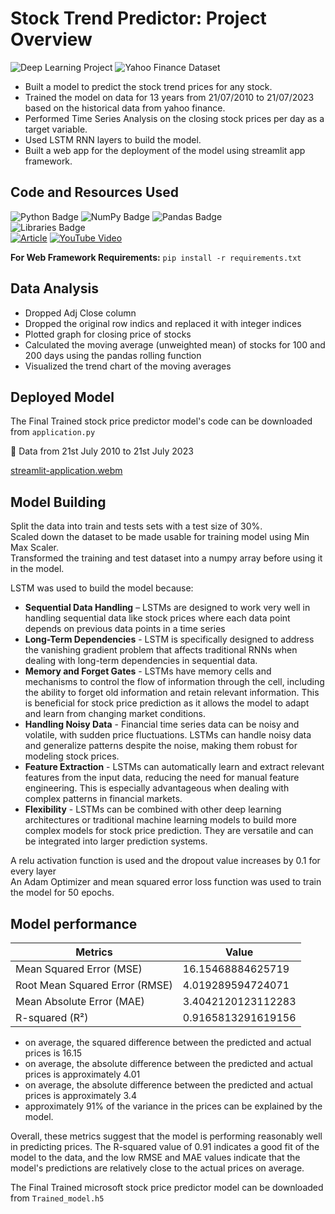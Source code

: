 # Stock Trend Predictor: Project Overview
![Deep Learning Project](https://img.shields.io/badge/Project-Deep%20Learning-blueviolet?logo=python)
![Yahoo Finance Dataset](https://img.shields.io/badge/Yahoo%20Finance-Dataset-orange?logo=yahoo)

* Built a model to predict the stock trend prices for any stock.
* Trained the model on data for 13 years from 21/07/2010 to 21/07/2023 based on the historical data from yahoo finance.
* Performed Time Series Analysis on the closing stock prices per day as a target variable.  
* Used LSTM RNN layers to build the model.
* Built a web app for the deployment of the model using streamlit app framework.

## Code and Resources Used 
![Python Badge](https://img.shields.io/badge/Python-3.8.17-black?logo=python)
![NumPy Badge](https://img.shields.io/badge/NumPy-1.19.5-darkgreen?logo=numpy)
![Pandas Badge](https://img.shields.io/badge/Pandas-1.3.4-E77200?logo=pandas) <br>
![Libraries Badge](https://img.shields.io/badge/Libraries-NumPy|Pandas|Matplotlib|Sklearn|tensorflow|keras|yfinance|streamlit-brown?logo=python) <br>
[![Article](https://img.shields.io/badge/Article-Read%20Here-brightgreen)](https://thecleverprogrammer.com/2021/05/01/real-time-stock-price-data-visualization-using-python/)
[![YouTube Video](https://img.shields.io/badge/YouTube-Watch%20Here-darkred?logo=youtube)](https://www.youtube.com/watch?v=s3CnE2tqQdo&t=608s)<br>

**For Web Framework Requirements:**  ```pip install -r requirements.txt```  


## Data Analysis
*	Dropped Adj Close column
*	Dropped the original row indics and replaced it with integer indices
*	Plotted graph for closing price of stocks
*	Calculated the moving average (unweighted mean) of stocks for 100 and 200 days using the pandas rolling function
*	Visualized the trend chart of the moving averages

  
## Deployed Model
The Final Trained stock price predictor model's  code can be downloaded from `application.py` <br>

🔴 Data from 21st July 2010 to 21st July 2023 <br>

[streamlit-application.webm](https://github.com/sughoshdeshpande7/Time_Series_Forecasting/assets/75742228/43a95cf3-d254-44ae-9975-e8900ead8c8f)


## Model Building 

Split the data into train and tests sets with a test size of 30%.<br>
Scaled down the dataset to be made usable for training model using Min Max Scaler.<br>
Transformed the training and test dataset into a numpy array before using it in the model.<br>

LSTM was used to build the model because:
  * **Sequential Data Handling** – LSTMs are designed to work very well in handling sequential data like stock prices where each data point depends on previous data points in a time series
  * **Long-Term Dependencies** - LSTM is specifically designed to address the vanishing gradient problem that affects traditional RNNs when dealing with long-term dependencies in sequential data.
  * **Memory and Forget Gates** - LSTMs have memory cells and mechanisms to control the flow of information through the cell, including the ability to forget old information and retain relevant information. This is beneficial for stock price prediction as it allows the model to adapt and learn from changing market conditions.
  * **Handling Noisy Data** - Financial time series data can be noisy and volatile, with sudden price fluctuations. LSTMs can handle noisy data and generalize patterns despite the noise, making them robust for modeling stock prices.
  * **Feature Extraction** - LSTMs can automatically learn and extract relevant features from the input data, reducing the need for manual feature engineering. This is especially advantageous when dealing with complex patterns in financial markets.
  * **Flexibility** - LSTMs can be combined with other deep learning architectures or traditional machine learning models to build more complex models for stock price prediction. They are versatile and can be integrated into larger prediction systems.

 A relu activation function is used and the dropout value increases by 0.1 for every layer<br>
 An Adam Optimizer and mean squared error loss function was used to train the model for 50 epochs.

## Model performance

Metrics       | Value
------------- | -------------
Mean Squared Error (MSE) | 16.15468884625719
Root Mean Squared Error (RMSE) | 4.019289594724071
Mean Absolute Error (MAE) | 3.4042120123112283
R-squared (R²) | 0.9165813291619156

- on average, the squared difference between the predicted and actual prices is 16.15
- on average, the absolute difference between the predicted and actual prices is approximately 4.01
- on average, the absolute difference between the predicted and actual prices is approximately 3.4
- approximately 91% of the variance in the prices can be explained by the model.

Overall, these metrics suggest that the model is performing reasonably well in predicting prices. The R-squared value of 0.91 indicates a good fit of the model to the data, and the low RMSE and MAE values indicate that the model's predictions are relatively close to the actual prices on average.

The Final Trained microsoft stock price predictor model can be downloaded from `Trained_model.h5`
